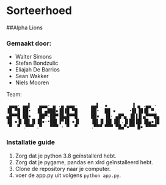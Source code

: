 # Sorteerhoed
##Alpha Lions
### Gemaakt door:
- Walter Simons
- Stefan Bondzulic
- Eliajah De Barrios
- Sean Wakker
- Niels Mooren

Team:
```
 ▄▄▄· ▄▄▌   ▄▄▄· ▄ .▄ ▄▄▄·     ▄▄▌  ▪         ▐ ▄ .▄▄ · 
▐█ ▀█ ██•  ▐█ ▄███▪▐█▐█ ▀█     ██•  ██ ▪     •█▌▐█▐█ ▀. 
▄█▀▀█ ██▪   ██▀·██▀▐█▄█▀▀█     ██▪  ▐█· ▄█▀▄ ▐█▐▐▌▄▀▀▀█▄
▐█ ▪▐▌▐█▌▐▌▐█▪·•██▌▐▀▐█ ▪▐▌    ▐█▌▐▌▐█▌▐█▌.▐▌██▐█▌▐█▄▪▐█
 ▀  ▀ .▀▀▀ .▀   ▀▀▀ · ▀  ▀     .▀▀▀ ▀▀▀ ▀█▄▀▪▀▀ █▪ ▀▀▀▀  
```                                                                                                            
### Installatie guide
1. Zorg dat je python 3.8 geïnstallerd hebt.
2. Zorg dat je pygame, pandas en xlrd geïnstalleerd hebt.
3. Clone de repository naar je computer.
4. voer de app.py uit volgens ```python app.py```.
